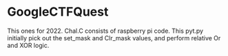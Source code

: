 # GoogleCTFQuest
This ones for 2022.
Chal.C consists of raspberry pi code.
This pyt.py initially pick out the set_mask and Clr_mask values, and perform relative Or and XOR logic.
